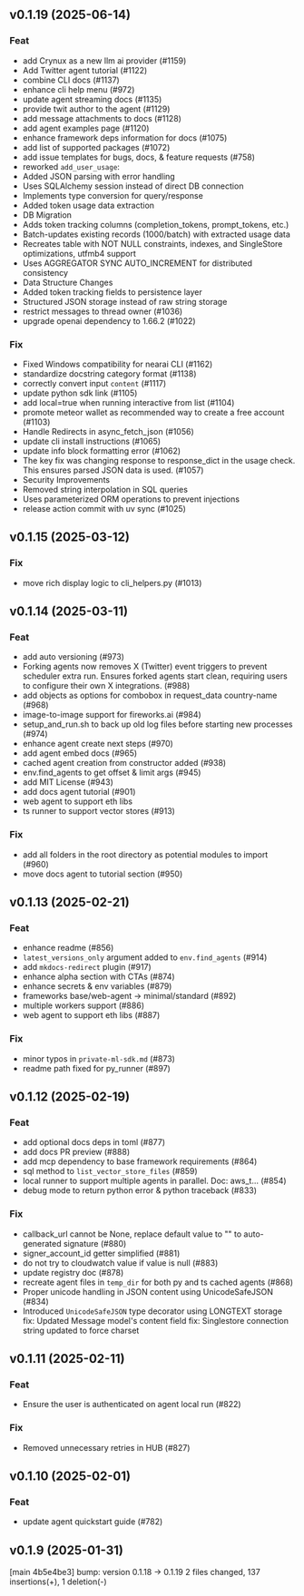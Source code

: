 ## v0.1.19 (2025-06-14)

### Feat

- add Crynux as a new llm ai provider  (#1159)
- Add Twitter agent tutorial (#1122)
- combine CLI docs (#1137)
- enhance cli help menu (#972)
- update agent streaming docs (#1135)
- provide twit author to the agent  (#1129)
- add message attachments to docs (#1128)
- add agent examples page (#1120)
- enhance framework deps information for docs (#1075)
- add list of supported packages (#1072)
- add issue templates for bugs, docs, & feature requests (#758)
- reworked `add_user_usage`:
- Added JSON parsing with error handling
- Uses SQLAlchemy session instead of direct DB connection
- Implements type conversion for query/response
- Added token usage data extraction
- DB Migration
- Adds token tracking columns (completion_tokens, prompt_tokens, etc.)
- Batch-updates existing records (1000/batch) with extracted usage data
- Recreates table with NOT NULL constraints, indexes, and SingleStore optimizations, utfmb4 support
- Uses AGGREGATOR SYNC AUTO_INCREMENT for distributed consistency
- Data Structure Changes
- Added token tracking fields to persistence layer
- Structured JSON storage instead of raw string storage
- restrict messages to thread owner (#1036)
- upgrade openai dependency to 1.66.2 (#1022)

### Fix

- Fixed Windows compatibility for nearai CLI (#1162)
- standardize docstring category format (#1138)
- correctly convert input `content` (#1117)
- update python sdk link (#1105)
- add local=true when running interactive from list (#1104)
- promote meteor wallet as recommended way to create a free account (#1103)
- Handle Redirects in async_fetch_json (#1056)
- update cli install instructions (#1065)
- update info block formatting error (#1062)
- The key fix was changing response to response_dict in the usage check. This ensures parsed JSON data is used. (#1057)
- Security Improvements
- Removed string interpolation in SQL queries
- Uses parameterized ORM operations to prevent injections
- release action commit with uv sync (#1025)

## v0.1.15 (2025-03-12)

### Fix

- move rich display logic to cli_helpers.py (#1013)

## v0.1.14 (2025-03-11)

### Feat

- add auto versioning (#973)
- Forking agents now removes X (Twitter) event triggers to prevent scheduler extra run. Ensures forked agents start clean, requiring users to configure their own X integrations. (#988)
- add objects as options for combobox in request_data country-name (#968)
- image-to-image support for fireworks.ai (#984)
- setup_and_run.sh to back up old log files before starting new processes (#974)
- enhance agent create next steps (#970)
- add agent embed docs (#965)
- cached agent creation from constructor added (#938)
- env.find_agents to get offset & limit args (#945)
- add MIT License (#943)
- add docs agent tutorial (#901)
- web agent to support eth libs
- ts runner to support vector stores (#913)

### Fix

- add all folders in the root directory as potential modules to import (#960)
- move docs agent to tutorial section (#950)

## v0.1.13 (2025-02-21)

### Feat

- enhance readme (#856)
- `latest_versions_only` argument added to `env.find_agents` (#914)
- add `mkdocs-redirect` plugin (#917)
- enhance alpha section with CTAs (#874)
- enhance secrets & env variables (#879)
- frameworks base/web-agent -> minimal/standard (#892)
- multiple workers support (#886)
- web agent to support eth libs (#887)

### Fix

- minor typos in `private-ml-sdk.md` (#873)
- readme path fixed for py_runner (#897)

## v0.1.12 (2025-02-19)

### Feat

- add optional docs deps in toml (#877)
- add docs PR preview (#888)
- add mcp dependency to base framework requirements (#864)
- sql method to `list_vector_store_files` (#859)
- local runner to support multiple agents in parallel. Doc: aws_t… (#854)
- debug mode to return python error & python traceback (#833)

### Fix

- callback_url cannot be None, replace default value to "" to auto-generated signature (#880)
- signer_account_id getter simplified (#881)
- do not try to cloudwatch value if value is null (#883)
- update registry doc (#878)
- recreate agent files in `temp_dir` for both py and ts cached agents (#868)
- Proper unicode handling in JSON content using UnicodeSafeJSON (#834)
- Introduced `UnicodeSafeJSON` type decorator using LONGTEXT storage
fix: Updated Message model's content field
fix: Singlestore connection string updated to force charset

## v0.1.11 (2025-02-11)

### Feat

- Ensure the user is authenticated on agent local run (#822)

### Fix

- Removed unnecessary retries in HUB (#827)

## v0.1.10 (2025-02-01)

### Feat

- update agent quickstart guide (#782)

## v0.1.9 (2025-01-31)

[main 4b5e4be3] bump: version 0.1.18 → 0.1.19
 2 files changed, 137 insertions(+), 1 deletion(-)

